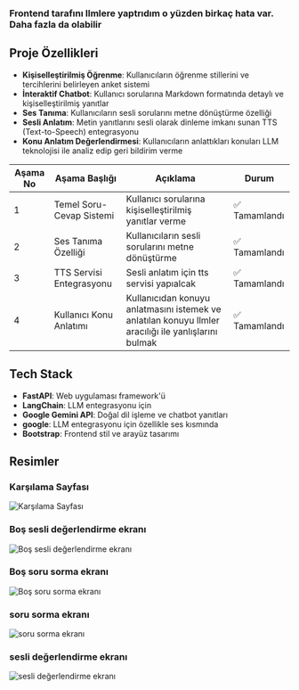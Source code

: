 ### **Frontend tarafını llmlere yaptrıdım o yüzden birkaç hata var. Daha fazla da olabilir**

## Proje Özellikleri

- **Kişiselleştirilmiş Öğrenme**: Kullanıcıların öğrenme stillerini ve tercihlerini belirleyen anket sistemi
- **İnteraktif Chatbot**: Kullanıcı sorularına Markdown formatında detaylı ve kişiselleştirilmiş yanıtlar
- **Ses Tanıma**: Kullanıcıların sesli sorularını metne dönüştürme özelliği
- **Sesli Anlatım**: Metin yanıtlarını sesli olarak dinleme imkanı sunan TTS (Text-to-Speech) entegrasyonu
- **Konu Anlatım Değerlendirmesi**: Kullanıcıların anlattıkları konuları LLM teknolojisi ile analiz edip geri bildirim verme


| Aşama No | Aşama Başlığı                     | Açıklama                                                                   | Durum          |
|----------|-----------------------------------|----------------------------------------------------------------------------|----------------|
| 1        | Temel Soru-Cevap Sistemi         | Kullanıcı sorularına kişiselleştirilmiş yanıtlar verme                    | ✅ Tamamlandı   |
| 2        | Ses Tanıma Özelliği              | Kullanıcıların sesli sorularını metne dönüştürme                          | ✅ Tamamlandı   |
| 3        | TTS Servisi Entegrasyonu         | Sesli anlatım için tts servisi yapıalcak                                  | ✅ Tamamlandı   |
| 4        | Kullanıcı Konu Anlatımı | Kullanıcıdan konuyu anlatmasını istemek ve anlatılan konuyu llmler aracılığı ile yanlışlarını bulmak       | ✅ Tamamlandı     |


## Tech Stack

- **FastAPI**: Web uygulaması framework'ü
- **LangChain**: LLM entegrasyonu için
- **Google Gemini API**: Doğal dil işleme ve chatbot yanıtları
- **google**: LLM entegrasyonu için özellikle ses kısmında
- **Bootstrap**: Frontend stil ve arayüz tasarımı



## Resimler 
### Karşılama Sayfası
![Karşılama Sayfası](/ekran-goruntuleri/Screenshot_7-7-2025_18115_127.0.0.1.jpeg)
### Boş sesli değerlendirme ekranı
![Boş sesli değerlendirme ekranı](/ekran-goruntuleri/Screenshot_7-7-2025_18133_127.0.0.1.jpeg)
### Boş soru sorma ekranı 
![Boş soru sorma ekranı ](/ekran-goruntuleri/Screenshot_7-7-2025_18124_127.0.0.1.jpeg)
### soru sorma ekranı
![soru sorma ekranı](/ekran-goruntuleri/Screenshot_7-7-2025_18043_127.0.0.1.jpeg)
### sesli değerlendirme ekranı
![sesli değerlendirme ekranı](/ekran-goruntuleri/Screenshot_7-7-2025_174314_127.0.0.1.jpeg)